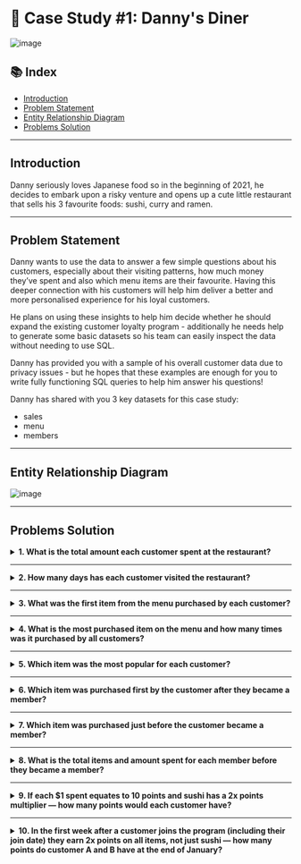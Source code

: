 # 🍜 Case Study #1: Danny's Diner 

![image](https://github.com/Malvape/8-Weeks-SQL-Challenge/assets/41355722/919eeea5-31f9-461d-9005-d39b1f17516b)

## 📚 Index
- [Introduction](#introduction)
- [Problem Statement](#problem-statement)
- [Entity Relationship Diagram](#entity-relationship-diagram)
- [Problems Solution](#problems-solution)

***

## Introduction
Danny seriously loves Japanese food so in the beginning of 2021, he decides to embark upon a risky venture and opens up a cute little restaurant that sells his 3 favourite foods: sushi, curry and ramen.

***

## Problem Statement

Danny wants to use the data to answer a few simple questions about his customers, especially about their visiting patterns, how much money they’ve spent and also which menu items are their favourite. Having this deeper connection with his customers will help him deliver a better and more personalised experience for his loyal customers.

He plans on using these insights to help him decide whether he should expand the existing customer loyalty program - additionally he needs help to generate some basic datasets so his team can easily inspect the data without needing to use SQL.

Danny has provided you with a sample of his overall customer data due to privacy issues - but he hopes that these examples are enough for you to write fully functioning SQL queries to help him answer his questions!

Danny has shared with you 3 key datasets for this case study:

- sales
- menu
- members

***

## Entity Relationship Diagram

![image](https://github.com/Malvape/8-Weeks-SQL-Challenge/assets/41355722/33f36b4a-8fc7-43a6-bad0-bedd3b64e7a4)

***
## Problems Solution

<details>
  <summary><b>1. What is the total amount each customer spent at the restaurant?</b></summary>

  ### Query
  ````sql
SELECT 
  sales.customer_id, 
  SUM(menu.price) AS total_sales
FROM dannys_diner.sales
INNER JOIN dannys_diner.menu
  ON sales.product_id = menu.product_id
GROUP BY sales.customer_id
ORDER BY sales.customer_id ASC; 
````

  ### Result
  | customer_id | total_sales |
  | ----------- | ----------- |
  | A           | 76          |
  | B           | 74          |
  | C.          | 36          |

</details>

***
<details>
  <summary><b>2. How many days has each customer visited the restaurant?</b></summary>

### Query
````sql
SELECT 
  customer_id, 
  COUNT(DISTINCT order_date) AS visit_count
FROM dannys_diner.sales
GROUP BY customer_id;
````
### Result
| customer_id | visit_count |
| ----------- | ----------- |
| A           | 4          |
| B           | 6          |
| C           | 2          |

</details>

***
<details>
  <summary><b>3. What was the first item from the menu purchased by each customer?</b></summary>

### Query
````sql
WITH ordered_sales AS (
  SELECT 
    sales.customer_id, 
    sales.order_date, 
    menu.product_name,
    DENSE_RANK() OVER (
      PARTITION BY sales.customer_id 
      ORDER BY sales.order_date) AS rank
  FROM dannys_diner.sales
  INNER JOIN dannys_diner.menu
    ON sales.product_id = menu.product_id
)

SELECT 
  customer_id, 
  product_name
FROM ordered_sales
WHERE rank = 1
GROUP BY customer_id, product_name;
````
### Result
| customer_id | product_name | 
| ----------- | ----------- |
| A           | curry        | 
| A           | sushi        | 
| B           | curry        | 
| C           | ramen        |

</details>

***
<details>
  <summary><b>4. What is the most purchased item on the menu and how many times was it purchased by all customers?</b></summary>

### Query
````sql
SELECT 
  menu.product_name,
  COUNT(sales.product_id) AS most_purchased_item
FROM dannys_diner.sales
INNER JOIN dannys_diner.menu
  ON sales.product_id = menu.product_id
GROUP BY menu.product_name
ORDER BY most_purchased_item DESC
LIMIT 1;
````
### Result
| most_purchased | product_name | 
| ----------- | ----------- |
| 8       | ramen |
</details>


***
<details>
  <summary><b>5. Which item was the most popular for each customer?</b></summary>

### Query
```sql
WITH most_popular AS (
  SELECT 
    sales.customer_id, 
    menu.product_name, 
    COUNT(menu.product_id) AS order_count,
    DENSE_RANK() OVER (
      PARTITION BY sales.customer_id 
      ORDER BY COUNT(sales.customer_id) DESC) AS rank
  FROM dannys_diner.menu
  INNER JOIN dannys_diner.sales
    ON menu.product_id = sales.product_id
  GROUP BY sales.customer_id, menu.product_name
)

SELECT 
  customer_id, 
  product_name, 
  order_count
FROM most_popular 
WHERE rank = 1;
```
### Result
| customer_id | product_name | order_count |
| ----------- | ---------- |------------  |
| A           | ramen        |  3   |
| B           | sushi        |  2   |
| B           | curry        |  2   |
| B           | ramen        |  2   |
| C           | ramen        |  3   |

</details>

***
<details>
  <summary><b>6. Which item was purchased first by the customer after they became a member?</b></summary>
 
### Query
```sql
WITH joined_as_member AS (
  SELECT
    members.customer_id, 
    sales.product_id,
    ROW_NUMBER() OVER (
      PARTITION BY members.customer_id
      ORDER BY sales.order_date) AS row_num
  FROM dannys_diner.members
  INNER JOIN dannys_diner.sales
    ON members.customer_id = sales.customer_id
    AND sales.order_date > members.join_date
)

SELECT 
  customer_id, 
  product_name 
FROM joined_as_member
INNER JOIN dannys_diner.menu
  ON joined_as_member.product_id = menu.product_id
WHERE row_num = 1
ORDER BY customer_id ASC;
```

### Result
| customer_id | product_name |
| ----------- | ---------- |
| A           | ramen        |
| B           | sushi        |

</details>

***

<details>
  <summary><b>7. Which item was purchased just before the customer became a member?</b></summary>
### Query

```sql
WITH purchased_prior_member AS (
  SELECT 
    members.customer_id, 
    sales.product_id,
    ROW_NUMBER() OVER (
      PARTITION BY members.customer_id
      ORDER BY sales.order_date DESC) AS rank
  FROM dannys_diner.members
  INNER JOIN dannys_diner.sales
    ON members.customer_id = sales.customer_id
    AND sales.order_date < members.join_date
)

SELECT 
  p_member.customer_id, 
  menu.product_name 
FROM purchased_prior_member AS p_member
INNER JOIN dannys_diner.menu
  ON p_member.product_id = menu.product_id
WHERE rank = 1
ORDER BY p_member.customer_id ASC;
```

### Resutl
| customer_id | product_name |
| ----------- | ---------- |
| A           | sushi        |
| B           | sushi        |

</details>

***
<details>
  <summary><b>8. What is the total items and amount spent for each member before they became a member?</b></summary>

### Query

```sql
SELECT 
  sales.customer_id, 
  COUNT(sales.product_id) AS total_items, 
  SUM(menu.price) AS total_sales
FROM dannys_diner.sales
INNER JOIN dannys_diner.members
  ON sales.customer_id = members.customer_id
  AND sales.order_date < members.join_date
INNER JOIN dannys_diner.menu
  ON sales.product_id = menu.product_id
GROUP BY sales.customer_id
ORDER BY sales.customer_id;
```
### Result
| customer_id | total_items | total_sales |
| ----------- | ---------- |----------  |
| A           | 2 |  25       |
| B           | 3 |  40       |

</details>

***
<details>
  <summary><b>9. If each $1 spent equates to 10 points and sushi has a 2x points multiplier — how many points would each customer have?</b></summary>

### Query

```sql
WITH points_cte AS (
  SELECT 
    menu.product_id, 
    CASE
      WHEN product_id = 1 THEN price * 20
      ELSE price * 10 END AS points
  FROM dannys_diner.menu
)

SELECT 
  sales.customer_id, 
  SUM(points_cte.points) AS total_points
FROM dannys_diner.sales
INNER JOIN points_cte
  ON sales.product_id = points_cte.product_id
GROUP BY sales.customer_id
ORDER BY sales.customer_id;
```
### Result
| customer_id | total_points | 
| ----------- | ---------- |
| A           | 860 |
| B           | 940 |
| C           | 360 |
</details>

***
<details>
  <summary><b>10. In the first week after a customer joins the program (including their join date) they earn 2x points on all items, not just sushi — how many points do customer A and B have at the end of January?</b></summary>

### Query

```sql
WITH dates_cte AS (
  SELECT 
    customer_id, 
      join_date, 
      join_date + 6 AS valid_date, 
      DATE_TRUNC(
        'month', '2021-01-31'::DATE)
        + interval '1 month' 
        - interval '1 day' AS last_date
  FROM dannys_diner.members
)

SELECT 
  sales.customer_id, 
  SUM(CASE
    WHEN menu.product_name = 'sushi' THEN 2 * 10 * menu.price
    WHEN sales.order_date BETWEEN dates.join_date AND dates.valid_date THEN 2 * 10 * menu.price
    ELSE 10 * menu.price END) AS points
FROM dannys_diner.sales
INNER JOIN dates_cte AS dates
  ON sales.customer_id = dates.customer_id
  AND dates.join_date <= sales.order_date
  AND sales.order_date <= dates.last_date
INNER JOIN dannys_diner.menu
  ON sales.product_id = menu.product_id
GROUP BY sales.customer_id;
```
### Result of Query:
| customer_id | total_points | 
| ----------- | ---------- |
| A           | 1020 |
| B           | 320 |


***
